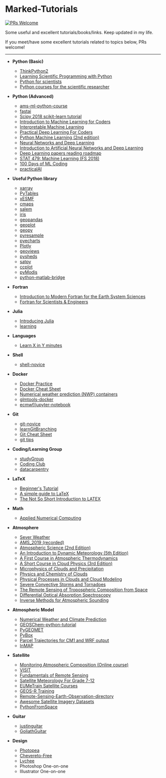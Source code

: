 # Marked-Tutorials

[![PRs Welcome](https://img.shields.io/badge/PRs-welcome-brightgreen.svg?style=flat-square)](http://makeapullrequest.com)

Some useful and excellent tutorials/books/links. Keep updated in my life.

If you meet/have some excellent tutorials related to topics below, PRs welcome!

---

* __Python (Basic)__

  * [ThinkPython2](https://github.com/AllenDowney/ThinkPython2)
  * [Learning Scientific Programming with Python](https://doi.org/10.1017/CBO9781139871754)
  * [Python for scientists](https://github.com/theJollySin/python_for_scientists)
  * [Python courses for the scientific researcher](https://github.com/SciTools/courses)

* __Python (Advanced)__

  * [ams-ml-python-course](https://github.com/djgagne/ams-ml-python-course)
  * [fastai](https://github.com/fastai/fastai)
  * [Scipy 2018 scikit-learn tutorial](https://github.com/amueller/scipy-2018-sklearn)
  * [Introduction to Machine Learning for Coders](https://course.fast.ai/ml)
  * [Interpretable Machine Learning](https://christophm.github.io/interpretable-ml-book/)
  * [Practical Deep Learning For Coders](https://course.fast.ai/)
  * [Python Machine Learning (2nd edition)](https://github.com/rasbt/python-machine-learning-book-2nd-edition)
  * [Neural Networks and Deep Learning](https://github.com/mnielsen/neural-networks-and-deep-learning)
  * [Introduction to Artificial Neural Networks and Deep Learning](https://github.com/rasbt/deep-learning-book)
  * [Deep Learning papers reading roadmap](https://github.com/floodsung/Deep-Learning-Papers-Reading-Roadmap) 
  * [STAT 479: Machine Learning (FS 2018)](https://github.com/rasbt/stat479-machine-learning-fs18)
  * [100 Days of ML Coding](https://github.com/Avik-Jain/100-Days-Of-ML-Code)
  * [practicalAI](https://github.com/GokuMohandas/practicalAI)

* __Useful Python library__

  * [xarray](https://github.com/pydata/xarray)
  * [PyTables](https://github.com/PyTables/PyTables)
  * [xESMF](https://github.com/JiaweiZhuang/xESMF)
  * [cmaps](https://github.com/hhuangwx/cmaps)
  * [salem](https://github.com/fmaussion/salem)
  * [iris](https://github.com/SciTools/iris)
  * [geopandas](https://github.com/geopandas/geopandas)
  * [geoplot](https://github.com/ResidentMario/geoplot)
  * [geopy](https://github.com/geopy/geopy)
  * [pyresample](https://github.com/pytroll/pyresample)
  * [pyecharts](https://github.com/pyecharts/pyecharts)
  * [Plotly](https://github.com/plotly)
  * [geoviews](https://github.com/pyviz/geoviews)
  * [pysheds](https://github.com/mdbartos/pysheds)
  * [satpy](https://github.com/pytroll/satpy)
  * [ccplot](https://github.com/peterkuma/ccplot)
  * [pyModis](https://github.com/lucadelu/pyModis)
  * [python-matlab-bridge](https://github.com/arokem/python-matlab-bridge)

* __Fortran__

  * [Introduction to Modern Fortran for the Earth System Sciences](https://www.springer.com/la/book/9783642370083)
  * [Fortran for Scientists & Engineers](https://www.goodreads.com/book/show/36319697-fortran-for-scientists-engineers?ac=1&from_search=true) 

* __Julia__

  * [Introducing Julia](https://en.wikibooks.org/wiki/Introducing_Julia)
  * [learning](https://julialang.org/learning/)

* __Languages__

  * [Learn X in Y minutes](https://github.com/adambard/learnxinyminutes-docs)

* __Shell__

  * [shell-novice](https://github.com/swcarpentry/shell-novice)

* __Docker__

  * [Docker Practice](https://github.com/yeasy/docker_practice)
  * [Docker Cheat Sheet](https://github.com/wsargent/docker-cheat-sheet)
  * [Numerical weather prediction (NWP) containers](https://dtcenter.org/community-code/numerical-weather-prediction-nwp-containers)
  * [glmtools-docker](https://github.com/deeplycloudy/glmtools-docker)
  * [ecmwf/jupyter-notebook](https://hub.docker.com/r/ecmwf/jupyter-notebook/)

* __Git__

  * [git-novice](https://github.com/spco/git-novice)
  * [learnGitBranching](https://github.com/pcottle/learnGitBranching)
  * [Git Cheat Sheet](https://github.com/arslanbilal/git-cheat-sheet)
  * [git tips](https://github.com/git-tips/tips)

* __Coding/Learning Group__

  * [studyGroup](https://github.com/UofTCoders/studyGroup)
  * [Coding Club](https://github.com/ourcodingclub/ourcodingclub.github.io)
  * [datacarpentry](https://datacarpentry.org/lessons/)


* __LaTeX__

  * [Beginner's Tutorial](https://www.sharelatex.com/blog/latex-guides/beginners-tutorial.html)
  * [A simple guide to LaTeX](https://www.latex-tutorial.com/tutorials/)
  * [The Not So Short Introduction to LATEX](https://tobi.oetiker.ch/lshort/lshort.pdf)

* __Math__

  * [Applied Numerical Computing](http://www.seas.ucla.edu/~vandenbe/ee133a.html)

* __Atmosphere__

  * [Sever Weather](http://learnweather.com/)
  * [AMS_2019 (recorded)](https://ams.confex.com/ams/2019Annual/meetingapp.cgi/ModuleProgramBook/0)
  * [Atmospheric Science (2nd Edition)](https://www.elsevier.com/books/atmospheric-science/wallace/978-0-12-732951-2)
  * [An Introduction to Dynamic Meteorology (5th Edition)](https://www.elsevier.com/books/an-introduction-to-dynamic-meteorology/holton/978-0-12-384866-6)
  * [A First Course in Atmospheric Thermodynamics](https://www.goodreads.com/book/show/5296780-a-first-course-in-atmospheric-thermodynamics)
  * [A Short Course in Cloud Physics (3rd Edition)](https://www.elsevier.com/books/a-short-course-in-cloud-physics/yau/978-0-08-057094-5)
  * [Microphysics of Clouds and Precipitation](https://www.springer.com/us/book/9780792342113)
  * [Physics and Chemistry of Clouds](https://doi.org/10.1017/CBO9780511976377)
  * [Physical Processes in Clouds and Cloud Modeling](https://doi.org/10.1017/9781139049481)
  * [Severe Convective Storms and Tornadoes](https://www.springer.com/us/book/9783642053801)
  * [The Remote Sensing of Tropospheric Composition from Space](https://www.springer.com/us/book/9783642147906)
  * [Differential Optical Absorption Spectroscopy](https://link.springer.com/book/10.1007/978-3-540-75776-4)
  * [Inverse Methods for Atmospheric Sounding](https://doi.org/10.1142/3171)

* __Atmospheric Model__

  * [Numerical Weather and Climate Prediction](https://doi.org/10.1017/CBO9780511763243)
  * [GEOSChem-python-tutorial](https://github.com/geoschem/GEOSChem-python-tutorial)
  * [PyGEOMET](https://github.com/pygeomet/PyGEOMET)
  * [PyBox](https://github.com/loftytopping/PyBox)
  * [Parcel Trajectories for CM1 and WRF output](https://github.com/tomgowan/trajectories)
  * [InMAP](https://github.com/spatialmodel/inmap)

* __Satellite__

  * [Monitoring Atmospheric Composition (Online course)](https://www.futurelearn.com/courses/atmospheric-composition)
  * [VISIT](http://rammb.cira.colostate.edu/training/visit/)
  * [Fundamentals of Remote Sensing](https://www.nrcan.gc.ca/node/9309)
  * [Satellite Meteorology For Grade 7-12](http://cimss.ssec.wisc.edu/satmet/)
  * [EUMeTrain Satellite Courses](http://eumetrain.org/courses.html)
  * [GEOS-R Training](https://www.goes-r.gov/users/training/gsm.html)
  * [Remote-Sensing-Earth-Observation-directory](https://github.com/joaofgoncalves/Remote-Sensing-Earth-Observation-directory)
  * [Awesome Satellite Imagery Datasets](https://github.com/chrieke/awesome-satellite-imagery-datasets)
  * [PythonFromSpace](https://github.com/kscottz/PythonFromSpace)

* __Guitar__

  * [justinguitar](https://www.justinguitar.com/)
  * [GoliathGuitar](http://www.goliathguitartutorials.com/)

* __Design__

  * [Photopea](https://github.com/photopea/photopea)
  * [Chevereto-Free](https://github.com/Chevereto/Chevereto-Free)
  * [Lychee](https://github.com/LycheeOrg/Lychee)
  * Photoshop One-on-one
  * Illustrator One-on-one


